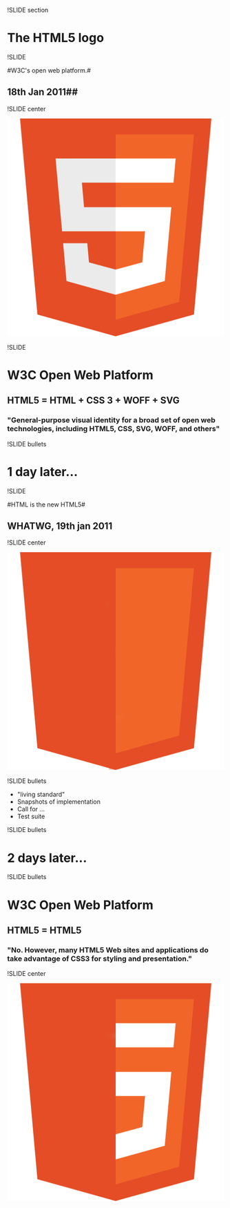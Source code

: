 !SLIDE section

# The HTML5 logo #

!SLIDE

#W3C's open web platform.#
## 18th Jan 2011##

!SLIDE center

![](html5.png)


!SLIDE
# W3C Open Web Platform #
## HTML5 = HTML + CSS 3 + WOFF + SVG ##

### "General-purpose visual identity for a broad set of open web technologies, including HTML5, CSS, SVG, WOFF, and others" ###

!SLIDE bullets
# 1 day later... #

!SLIDE

#HTML is the new HTML5#
## WHATWG, 19th jan 2011 ##

!SLIDE center

![](html.png)

!SLIDE bullets

* "living standard"
* Snapshots of implementation
* Call for ...
* Test suite


!SLIDE bullets
# 2 days later... #
!SLIDE bullets
# W3C Open Web Platform #
## HTML5 = HTML5 ##
### "No. However, many HTML5 Web sites and applications do take advantage of CSS3 for styling and presentation." ###

!SLIDE center

![](html_half.png)